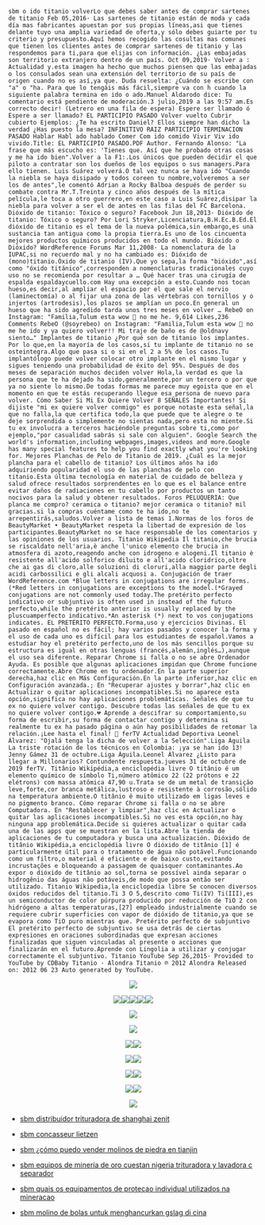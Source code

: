 
```
sbm o ido titanio volverLo que debes saber antes de comprar sartenes de titanio Feb 05,2016· Las sartenes de titanio están de moda y cada día mas fabricantes apuestan por sus propias líneas,asi que tienes delante tuyo una amplia variedad de oferta,y sólo debes guiarte por tu criterio y presupuesto.Aquí hemos recogido las cosultas mas comunes que tienen los clientes antes de comprar sartenes de titanio y las respondemos para ti,para que elijas con información. ¿Las embajadas son territorio extranjero dentro de un país. Oct 09,2019· Volver a : Actualidad y.esta imagen ha hecho que muchos piensen que las embajadas o los consulados sean una extensión del territorio de su país de origen cuando no es así,ya que. Duda resuelta: ¿Cuándo se escribe con "a" o "ha. Para que lo tengáis más fácil,siempre va con h cuando la siguiente palabra termina en ido o ado.Manuel Aldarodo dice: Tu comentario está pendiente de moderación.3 julio,2019 a las 9:57 am.Es correcto decir! (Letrero en una fila de espera) Espere ser llamado ó Espere a ser llamado? EL PARTICIPIO PASADO Volver vuelto Cubrir cubierto Ejemplos: ¿Te ha escrito Daniel? Ellos siempre han dicho la verdad ¿Has puesto la mesa? INFINITIVO RAIZ PARTICIPIO TERMINACION PASADO Hablar Habl ado hablado Comer Com ido comido Vivir Viv ido vivido.Title: EL PARTICIPIO PASADO.PDF Author. Fernando Alonso: "La frase que más escucho es: 'Tienes que. Así que he probado otras cosas y me ha ido bien".Volver a la F1:.Los únicos que pueden decidir el que piloto a contratar son los dueños de los equipos o sus managers.Para ello tienen. Luis Suárez volverá.O tal vez nunca se haya ido "Cuando la niebla se haya disipado y todos coreen tu nombre,volveremos a ser los de antes",le comentó Adrian a Rocky Balboa después de perder su combate contra Mr.T.Treinta y cinco años después de la mítica película,le toca a otro guerrero,en este caso a Luis Suárez,disipar la niebla para volver a ser el de antes en las filas del FC Barcelona. Dióxido de titanio: Tóxico o seguro? Facebook Jun 18,2013· Dióxido de titanio: Tóxico o seguro? Por Lori Stryker,Licenciatura,B.H.Ec.B.Ed.El dióxido de titanio es el tema de la nueva polémica,sin embargo,es una sustancia tan antigua como la propia tierra.Es uno de los cincuenta mejores productos químicos producidos en todo el mundo. Bióxido o Dióxido? WordReference Forums Mar 11,2008· La nomenclatura de la IUPAC,si no recuerdo mal y no ha cambiado es: Dióxido de (mono)titanio.Óxido de titanio (IV).Que yo sepa,la forma "bióxido",así como "óxido titánico",corresponden a nomenclaturas tradicionales cuyo uso no se recomienda por resultar a … Qué hacer tras una cirugía de espalda espaldaycuello.com Hay una excepción a esto.Cuando nos tocan hueso,es decir,al ampliar el espacio por el que sale el nervio (laminectomía) o al fijar una zona de las vértebras con tornillos y o injertos (artrodesis),los plazos se amplían un poco.En general un hueso que ha sido agredido tarda unos tres meses en volver … RebeO on Instagram: "Familia,Tulum esta wow 🤩 no me he. 9,614 Likes,236 Comments RebeO (@soyrebeo) on Instagram: "Familia,Tulum esta wow 🤩 no me he ido y ya quiero volver!! Mi traje de baño es de @oldnavy siento…" Implantes de titanio ¿Por qué son de titanio los implantes. Por lo que,en la mayoría de los casos,si tu implante de titanio no se osteintegra.Algo que pasa si o si en el 2 a 5% de los casos.Tu implantólogo puede volver colocar otro implante en el mismo lugar y sigues teniendo una probabilidad de éxito del 95%. Después de dos meses de separación muchos deciden volver Hola,la verdad es que la persona que te ha dejado ha sido,generalmente,por un tercero o por que ya no siente lo mismo.De todas formas me parece muy egoista que en el momento en que te estás recuperando llegue esa persona de nuevo para volver. Cómo Saber Si Mi Ex Quiere Volver 8 SEÑALES Importantes! Si dijiste "mi ex quiere volver conmigo" es porque notaste esta señal,la que no falla,la que certifica todo,la que puede que te alegre o te deje sorprendida o simplemente no sientas nada,pero esta no miente.Si tu ex involucra a terceros haciéndole preguntas sobre ti,como por ejemplo,"por casualidad sabrás si sale con alguien". Google Search the world's information,including webpages,images,videos and more.Google has many special features to help you find exactly what you're looking for. Mejores Planchas de Pelo de Titanio de 2019. ¿Cuál es la mejor plancha para el cabello de titanio? Los últimos años ha ido adquiriendo popularidad el uso de las planchas de pelo con titanio.Esta última tecnología en material de cuidado de belleza y salud ofrece resultados sorprendentes en lo que es el balance entre evitar daños de radiaciones en tu cabello por productos un tanto nocivos para la salud y obtener resultados. Foros PELUQUERIA: Que planca me compro? ceramica o titanio? mejor ceramica o titanio? mil gracias.si la compras cuéntame como te ha ido,no te arrepentirás,saludos.Volver a lista de temas 1.Normas de los foros de BeautyMarket • BeautyMarket respeta la libertad de expresión de los participantes.BeautyMarket no se hace responsable de los comentarios y las opiniones de los usuarios. Titanio Wikipedia Il titanio,che brucia se riscaldato nell'aria,è anche l'unico elemento che brucia in atmosfera di azoto,reagendo anche con idrogeno e alogeni.Il titanio è resistente all'acido solforico diluito e all'acido cloridrico,oltre che ai gas di cloro,alle soluzioni di cloruri,alla maggior parte degli acidi carbossilici e gli alcali acquosi a. Conjugación de traer WordReference.com *Blue letters in conjugations are irregular forms.(*Red letters in conjugations are exceptions to the model.(*Grayed conjugations are not commonly used today.The pretérito perfecto indicativo or subjuntivo is often used in instead of the futuro perfecto,while the pretérito anterior is usually replaced by the pluscuamperfecto indicativo.*An asterisk (*) next to vos conjugations indicates. EL PRETÉRITO PERFECTO.Forma,uso y ejercicios Divinas. El pasado en español no es fácil; hay varios pasados y conocer la forma y el uso de cada uno es difícil para los estudiantes de español.Vamos a estudiar hoy el pretérito perfecto,uno de los más sencillos porque su estructura es igual en otras lenguas (francés,alemán,inglés…),aunque el uso sea diferente. Reparar Chrome si falla o no se abre Ordenador Ayuda. Es posible que algunas aplicaciones impidan que Chrome funcione correctamente.Abre Chrome en tu ordenador.En la parte superior derecha,haz clic en Más Configuración.En la parte inferior,haz clic en Configuración avanzada.; En "Recuperar ajustes y borrar",haz clic en Actualizar o quitar aplicaciones incompatibles.Si no aparece esta opción,significa no hay aplicaciones problemáticas. Señales de que tu ex no quiere volver contigo. Descubre todas las señales de que tu ex no quiere volver contigo.💔 Aprende a descifrar su comportamiento,su forma de escribir,su forma de contactar contigo y determina si realmente tu ex ha pasado página o aún hay posibilidades de retomar la relación.¡Lee hasta el final! 👀 ferTV Actualidad Deportiva Leonel Álvarez: "Ojalá tenga la dicha de volver a la Selección".Liga Águila La triste rotación de los técnicos en Colombia: ¡ya se han ido 13! Jenny Gámez 31 de octubre.Liga Águila.Leonel Álvarez ¿Listo para llegar a Millonarios? Contundente respuesta.jueves 31 de octubre de 2019 ferTV. Titânio Wikipédia,a enciclopédia livre O titânio é um elemento químico de símbolo Ti,número atômico 22 (22 prótons e 22 elétrons) com massa atômica 47,90 u.Trata se de um metal de transição leve,forte,cor branca metálica,lustroso e resistente à corrosão,sólido na temperatura ambiente.O titânio é muito utilizado em ligas leves e no pigmento branco. Cómo reparar Chrome si falla o no se abre Computadora. En "Restablecer y limpiar",haz clic en Actualizar o quitar las aplicaciones incompatibles.Si no ves esta opción,no hay ninguna app problemática.Decide si quieres actualizar o quitar cada una de las apps que se muestran en la lista.Abre la tienda de aplicaciones de tu computadora y busca una actualización. Dióxido de titânio Wikipédia,a enciclopédia livre O dióxido de titânio [1] é particularmente útil para o tratamento de água não potável.Funcionando como um filtro,o material é eficiente e de baixo custo,evitando incrustações e bloqueando a passagem de quaisquer contaminantes.Ao expor o dióxido de titânio ao sol,torna se possível ainda separar o hidrogênio das águas não potáveis,de modo que possa então ser utilizado. Titanio Wikipedia,la enciclopedia libre Se conocen diversos óxidos reducidos del titanio.Ti 3 O 5,descrito como Ti(IV) Ti(III),es un semiconductor de color púrpura producido por reducción de TiO 2 con hidrógeno a altas temperaturas,[27] empleado industrialmente cuando se requiere cubrir superficies con vapor de dióxido de titanio,ya que se evapora como TiO puro mientras que. Pretérito perfecto de subjuntivo El pretérito perfecto de subjuntivo se usa detrás de ciertas expresiones en oraciones subordinadas que expresan acciones finalizadas que siguen vinculadas al presente o acciones que finalizarán en el futuro.Aprende con Lingolia a utilizar y conjugar correctamente el subjuntivo. Titanio YouTube Sep 26,2015· Provided to YouTube by CDBaby Titanio · Alondra Titanio ℗ 2012 Alondra Released on: 2012 06 23 Auto generated by YouTube. 
```

<div align="center">

<a href="https://es-crusher.shibang-china.com/github&k=sbm+o+ido+titanio+volver"><img src="https://static.shibang-china.com/es/crusher/logo.jpg"></a>

<a href="https://es-crusher.shibang-china.com/github&k=sbm+o+ido+titanio+volver"><img src="https://static.shibang-china.com/es/crusher/index.jpg"></a><a href="https://es-crusher.shibang-china.com/material.htmlgithub&k=sbm+o+ido+titanio+volver"><img src="https://static.shibang-china.com/es/crusher/material.jpg"></a><a href="https://es-crusher.shibang-china.com/application.htmlgithub&k=sbm+o+ido+titanio+volver"><img src="https://static.shibang-china.com/es/crusher/application.jpg"></a><a href="https://es-crusher.shibang-china.com/aboutus.htmlgithub&k=sbm+o+ido+titanio+volver"><img src="https://static.shibang-china.com/es/crusher/aboutus.jpg"></a><a href="https://es-crusher.shibang-china.com/contact.htmlgithub&k=sbm+o+ido+titanio+volver"><img src="https://static.shibang-china.com/es/crusher/contact.jpg"></a>

<a href="https://es-crusher.shibang-china.com/github&k=sbm+o+ido+titanio+volver"><img src="https://static.shibang-china.com/es/crusher/banner.jpg"></a>

<a href="https://swt.shibang-china.com/github&k=sbm+o+ido+titanio+volver"><img src="https://static.shibang-china.com/es/crusher/text.jpg"></a>

<a href="https://swt.shibang-china.com/github&k=sbm+o+ido+titanio+volver"><img src="https://static.shibang-china.com/es/crusher/chat.jpg"></a><a href="https://es-crusher.shibang-china.com/contact.htmlgithub&k=sbm+o+ido+titanio+volver"><img src="https://static.shibang-china.com/es/crusher/message.jpg"></a>

<a href="https://es-crusher.shibang-china.com/products/pe.htmlgithub&k=sbm+o+ido+titanio+volver"><img src="https://static.shibang-china.com/es/crusher/pe.jpg"></a><a href="https://es-crusher.shibang-china.com/products/pf.htmlgithub&k=sbm+o+ido+titanio+volver"><img src="https://static.shibang-china.com/es/crusher/pf.jpg"></a>

<a href="https://es-crusher.shibang-china.com/products/hpt.htmlgithub&k=sbm+o+ido+titanio+volver"><img src="https://static.shibang-china.com/es/crusher/hpt.jpg"></a><a href="https://es-crusher.shibang-china.com/products/vsi.htmlgithub&k=sbm+o+ido+titanio+volver"><img src="https://static.shibang-china.com/es/crusher/vsi.jpg"></a>

<a href="https://es-crusher.shibang-china.com/products/klv.htmlgithub&k=sbm+o+ido+titanio+volver"><img src="https://static.shibang-china.com/es/crusher/klv.jpg"></a><a href="https://es-crusher.shibang-china.com/products/portable.htmlgithub&k=sbm+o+ido+titanio+volver"><img src="https://static.shibang-china.com/es/crusher/portable.jpg"></a>

<a href="https://swt.shibang-china.com/github&k=sbm+o+ido+titanio+volver"><img src="https://static.shibang-china.com/es/crusher/case.jpg"></a>

</div>


* [sbm distribuidor trituradora de shanghai zenit](sbm%20distribuidor%20trituradora%20de%20shanghai%20zenit.md)

* [sbm concasseur lietzen](sbm%20concasseur%20lietzen.md)

* [sbm ¿cómo puedo vender molinos de piedra en tianjin ](sbm%20%C2%BFc%C3%B3mo%20puedo%20vender%20molinos%20de%20piedra%20en%20tianjin%20.md)

* [sbm equipos de minería de oro cuestan nigeria trituradora y lavadora c separador](sbm%20equipos%20de%20miner%C3%ADa%20de%20oro%20cuestan%20nigeria%20trituradora%20y%20lavadora%20c%20separador.md)

* [sbm quais os equipamentos de protecao individual utilizados na mineracao](sbm%20quais%20os%20equipamentos%20de%20protecao%20individual%20utilizados%20na%20mineracao.md)

* [sbm molino de bolas untuk menghancurkan gslag di cina](sbm%20molino%20de%20bolas%20untuk%20menghancurkan%20gslag%20di%20cina.md)